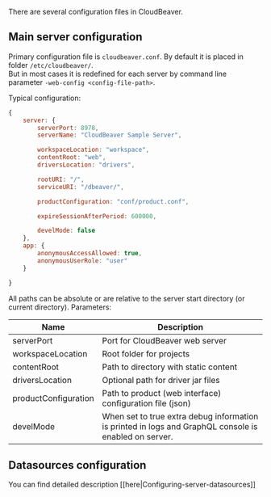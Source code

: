 There are several configuration files in CloudBeaver.

## Main server configuration 

Primary configuration file is `cloudbeaver.conf`. By default it is placed in folder `/etc/cloudbeaver/`.  
But in most cases it is redefined for each server by command line parameter `-web-config <config-file-path>`.

Typical configuration:
```js
{
    server: {
        serverPort: 8978,
        serverName: "CloudBeaver Sample Server",

        workspaceLocation: "workspace",
        contentRoot: "web",
        driversLocation: "drivers",

        rootURI: "/",
        serviceURI: "/dbeaver/",

        productConfiguration: "conf/product.conf",

        expireSessionAfterPeriod: 600000,

        develMode: false
    },
    app: {
        anonymousAccessAllowed: true,
        anonymousUserRole: "user"
    }

}
```

All paths can be absolute or are relative to the server start directory (or current directory).
Parameters:

Name|Description
---|---
serverPort | Port for CloudBeaver web server
workspaceLocation | Root folder for projects
contentRoot | Path to directory with static content
driversLocation | Optional path for driver jar files
productConfiguration | Path to product (web interface) configuration file (json)
develMode | When set to true extra debug information is printed in logs and GraphQL console is enabled on server.

## Datasources configuration 

You can find detailed description [[here|Configuring-server-datasources]]